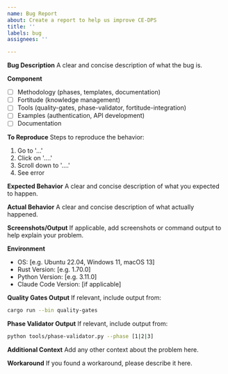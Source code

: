 ```yaml
---
name: Bug Report
about: Create a report to help us improve CE-DPS
title: ''
labels: bug
assignees: ''

---
```


**Bug Description**
A clear and concise description of what the bug is.

**Component**
- [ ] Methodology (phases, templates, documentation)
- [ ] Fortitude (knowledge management)
- [ ] Tools (quality-gates, phase-validator, fortitude-integration)
- [ ] Examples (authentication, API development)
- [ ] Documentation

**To Reproduce**
Steps to reproduce the behavior:
1. Go to '...'
2. Click on '....'
3. Scroll down to '....'
4. See error

**Expected Behavior**
A clear and concise description of what you expected to happen.

**Actual Behavior**
A clear and concise description of what actually happened.

**Screenshots/Output**
If applicable, add screenshots or command output to help explain your problem.

**Environment**
- OS: [e.g. Ubuntu 22.04, Windows 11, macOS 13]
- Rust Version: [e.g. 1.70.0]
- Python Version: [e.g. 3.11.0]
- Claude Code Version: [if applicable]

**Quality Gates Output**
If relevant, include output from:
```bash
cargo run --bin quality-gates
```

**Phase Validator Output**
If relevant, include output from:
```bash
python tools/phase-validator.py --phase [1|2|3]
```

**Additional Context**
Add any other context about the problem here.

**Workaround**
If you found a workaround, please describe it here.